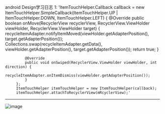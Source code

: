 android Design学习日志
1:
    'ItemTouchHelper.Callback callback = new ItemTouchHelper.SimpleCallback(ItemTouchHelper.UP | ItemTouchHelper.DOWN, ItemTouchHelper.LEFT) {
             @Override
             public boolean onMove(RecyclerView recyclerView, RecyclerView.ViewHolder viewHolder, RecyclerView.ViewHolder target) {
                 recycleItemAdapter.notifyItemMoved(viewHolder.getAdapterPosition(), target.getAdapterPosition());
                 Collections.swap(recycleItemAdapter.getData(), viewHolder.getAdapterPosition(), target.getAdapterPosition());
                 return true;
             }

             @Override
             public void onSwiped(RecyclerView.ViewHolder viewHolder, int direction) {
                 recycleItemAdapter.onItemDismiss(viewHolder.getAdapterPosition());
             }
         };
         ItemTouchHelper itemTouchHelper = new ItemTouchHelper(callback);
         itemTouchHelper.attachToRecyclerView(mRcyclerView);'
***
![image](https://github.com/BraveAction/MaterialDesign_learning/raw/master/app/screenshot1.png)
